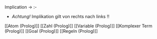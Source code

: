 Implication -> :-
- _Achtung!_ Implikation gilt von rechts nach links !!

[[Atom (Prolog)]]
[[Zahl (Prolog)]]
[[Variable (Prolog)]]
[[Komplexer Term (Prolog)]]
[[Goal (Prolog)]]
[[Regeln (Prolog)]]
